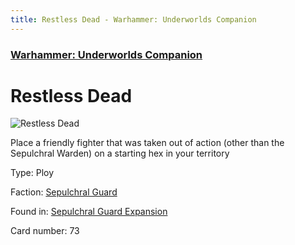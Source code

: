 ```yaml
---
title: Restless Dead - Warhammer: Underworlds Companion
---
```


### [Warhammer: Underworlds Companion](https://guidokessels.github.io/wh-underworlds)

  

# Restless Dead

![Restless Dead](https://warhammerunderworlds.com/wp-content/uploads/sites/6/2017/12/073_ENG-Restless-Dead.png)

Place a friendly fighter that was taken out of action (other than the Sepulchral Warden) on a starting hex in your territory

Type: Ploy

Faction: [Sepulchral Guard](https://guidokessels.github.io/wh-underworlds/factions/sepulchral-guard)

Found in: [Sepulchral Guard Expansion](https://guidokessels.github.io/wh-underworlds/locations/sepulchral-guard-expansion)

Card number: 73
